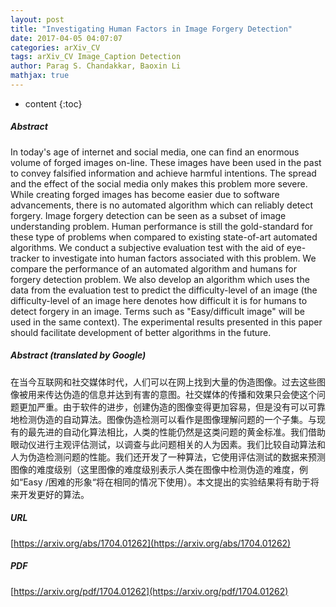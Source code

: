 ```yaml
---
layout: post
title: "Investigating Human Factors in Image Forgery Detection"
date: 2017-04-05 04:07:07
categories: arXiv_CV
tags: arXiv_CV Image_Caption Detection
author: Parag S. Chandakkar, Baoxin Li
mathjax: true
---
```


* content
{:toc}

##### Abstract
In today's age of internet and social media, one can find an enormous volume of forged images on-line. These images have been used in the past to convey falsified information and achieve harmful intentions. The spread and the effect of the social media only makes this problem more severe. While creating forged images has become easier due to software advancements, there is no automated algorithm which can reliably detect forgery. Image forgery detection can be seen as a subset of image understanding problem. Human performance is still the gold-standard for these type of problems when compared to existing state-of-art automated algorithms. We conduct a subjective evaluation test with the aid of eye-tracker to investigate into human factors associated with this problem. We compare the performance of an automated algorithm and humans for forgery detection problem. We also develop an algorithm which uses the data from the evaluation test to predict the difficulty-level of an image (the difficulty-level of an image here denotes how difficult it is for humans to detect forgery in an image. Terms such as "Easy/difficult image" will be used in the same context). The experimental results presented in this paper should facilitate development of better algorithms in the future.

##### Abstract (translated by Google)
在当今互联网和社交媒体时代，人们可以在网上找到大量的伪造图像。过去这些图像被用来传达伪造的信息并达到有害的意图。社交媒体的传播和效果只会使这个问题更加严重。由于软件的进步，创建伪造的图像变得更加容易，但是没有可以可靠地检测伪造的自动算法。图像伪造检测可以看作是图像理解问题的一个子集。与现有的最先进的自动化算法相比，人类的性能仍然是这类问题的黄金标准。我们借助眼动仪进行主观评估测试，以调查与此问题相关的人为因素。我们比较自动算法和人为伪造检测问题的性能。我们还开发了一种算法，它使用评估测试的数据来预测图像的难度级别（这里图像的难度级别表示人类在图像中检测伪造的难度，例如“Easy /困难的形象“将在相同的情况下使用）。本文提出的实验结果将有助于将来开发更好的算法。

##### URL
[https://arxiv.org/abs/1704.01262](https://arxiv.org/abs/1704.01262)

##### PDF
[https://arxiv.org/pdf/1704.01262](https://arxiv.org/pdf/1704.01262)

